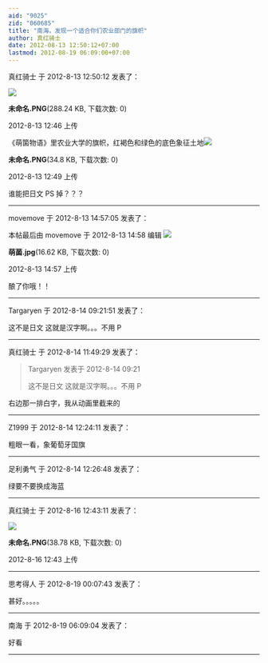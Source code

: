 ```yaml
---
aid: "9025"
zid: "060685"
title: "南海，发现一个适合你们农业部门的旗帜"
author: 真红骑士
date: 2012-08-13 12:50:12+07:00
lastmod: 2012-08-19 06:09:00+07:00
---
```


真红骑士 于 2012-8-13 12:50:12 发表了：

![](/9025/124642zajzwdhla3diwwzd.png)

**未命名.PNG**(288.24 KB, 下载次数: 0)

2012-8-13 12:46 上传

《萌箘物语》里农业大学的旗帜，红褐色和绿色的底色象征土地![](/9025/1249065asarc99r0wa5g50.png)

**未命名.PNG**(34.8 KB, 下载次数: 0)

2012-8-13 12:49 上传

谁能把日文 PS 掉？？？

---

movemove 于 2012-8-13 14:57:05 发表了：

本帖最后由 movemove 于 2012-8-13 14:58 编辑 ![](/9025/1457560llijpndpzg2pgp7.jpg)

**萌菌.jpg**(16.62 KB, 下载次数: 0)

2012-8-13 14:57 上传

酿了你哦！！

---

Targaryen 于 2012-8-14 09:21:51 发表了：

这不是日文 这就是汉字啊。。。不用 P

---

真红骑士 于 2012-8-14 11:49:29 发表了：

> Targaryen 发表于 2012-8-14 09:21
>
> 这不是日文 这就是汉字啊。。。不用 P

右边那一排白字，我从动画里截来的

---

Z1999 于 2012-8-14 12:24:11 发表了：

粗眼一看，象葡萄牙国旗

---

足利勇气 于 2012-8-14 12:26:48 发表了：

绿要不要换成海蓝

---

真红骑士 于 2012-8-16 12:43:11 发表了：

![](/9025/124305nsie0iikggwf4kis.png)

**未命名.PNG**(38.78 KB, 下载次数: 0)

2012-8-16 12:43 上传

---

思考得人 于 2012-8-19 00:07:43 发表了：

甚好。。。。。

---

南海 于 2012-8-19 06:09:04 发表了：

好看

---
